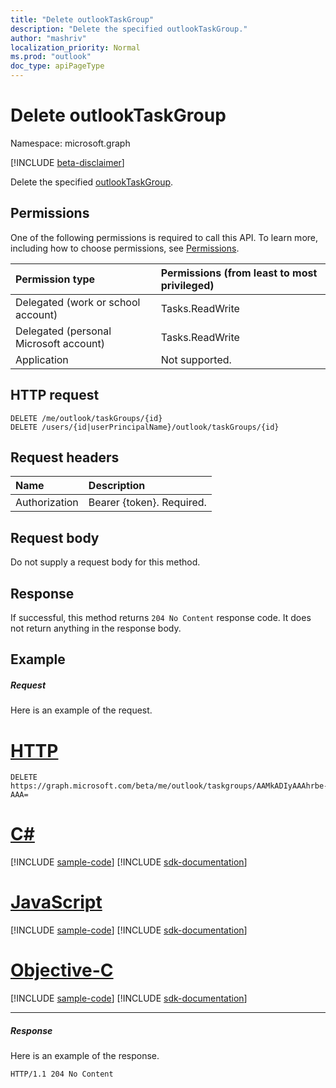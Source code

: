 ```yaml
---
title: "Delete outlookTaskGroup"
description: "Delete the specified outlookTaskGroup."
author: "mashriv"
localization_priority: Normal
ms.prod: "outlook"
doc_type: apiPageType
---
```


# Delete outlookTaskGroup

Namespace: microsoft.graph

[!INCLUDE [beta-disclaimer](../../includes/beta-disclaimer.md)]

Delete the specified [outlookTaskGroup](../resources/outlooktaskgroup.md).
## Permissions
One of the following permissions is required to call this API. To learn more, including how to choose permissions, see [Permissions](/graph/permissions-reference).

|Permission type      | Permissions (from least to most privileged)              |
|:--------------------|:---------------------------------------------------------|
|Delegated (work or school account) | Tasks.ReadWrite    |
|Delegated (personal Microsoft account) | Tasks.ReadWrite    |
|Application | Not supported. |

## HTTP request
<!-- { "blockType": "ignored" } -->
```http
DELETE /me/outlook/taskGroups/{id}
DELETE /users/{id|userPrincipalName}/outlook/taskGroups/{id}
```
## Request headers
| Name       | Description|
|:---------------|:----------|
| Authorization  | Bearer {token}. Required. |

## Request body
Do not supply a request body for this method.

## Response

If successful, this method returns `204 No Content` response code. It does not return anything in the response body.

## Example
##### Request
Here is an example of the request.

# [HTTP](#tab/http)
<!-- {
  "blockType": "request",
  "name": "delete_outlooktaskgroup"
}-->
```http
DELETE https://graph.microsoft.com/beta/me/outlook/taskgroups/AAMkADIyAAAhrbe-AAA=
```
# [C#](#tab/csharp)
[!INCLUDE [sample-code](../includes/snippets/csharp/delete-outlooktaskgroup-csharp-snippets.md)]
[!INCLUDE [sdk-documentation](../includes/snippets/snippets-sdk-documentation-link.md)]

# [JavaScript](#tab/javascript)
[!INCLUDE [sample-code](../includes/snippets/javascript/delete-outlooktaskgroup-javascript-snippets.md)]
[!INCLUDE [sdk-documentation](../includes/snippets/snippets-sdk-documentation-link.md)]

# [Objective-C](#tab/objc)
[!INCLUDE [sample-code](../includes/snippets/objc/delete-outlooktaskgroup-objc-snippets.md)]
[!INCLUDE [sdk-documentation](../includes/snippets/snippets-sdk-documentation-link.md)]

---

##### Response
Here is an example of the response.
<!-- {
  "blockType": "response",
  "truncated": true
} -->
```http
HTTP/1.1 204 No Content
```

<!-- uuid: 8fcb5dbc-d5aa-4681-8e31-b001d5168d79
2015-10-25 14:57:30 UTC -->
<!--
{
  "type": "#page.annotation",
  "description": "Delete outlookTaskGroup",
  "keywords": "",
  "section": "documentation",
  "tocPath": "",
  "suppressions": [
  ]
}
-->
